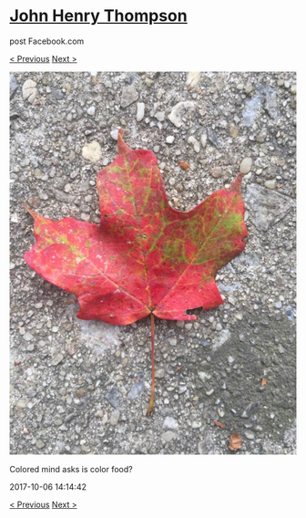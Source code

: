 # [John Henry Thompson](../README.md)
post Facebook.com

[< Previous](2017-10-06-4.md) [Next >](2017-10-06-6.md)

[![](../media/2017-10-06/Timeline-Photos-Colored-mind-asks-is-color-food-1.jpg)](../README.md)

Colored mind asks is color food?

2017-10-06 14:14:42

[< Previous](2017-10-06-4.md) [Next >](2017-10-06-6.md)